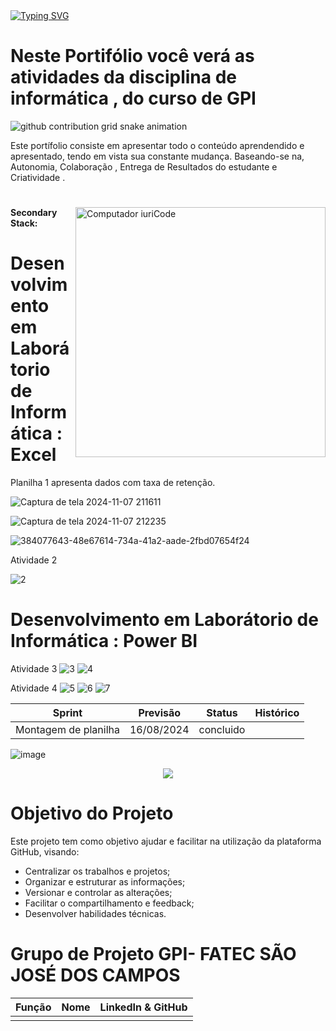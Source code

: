 
  <a href="https://git.io/typing-svg">
    <img src="https://readme-typing-svg.demolab.com?font=Fira+Code&weight=500&size=22&pause=1000&color=FF00F6&center=true&vCenter=true&random=false&width=524&lines=%E2%8A%B9+OLÁ+SOU+LARISSA+E+ESTE+É+O+MEU+REPOSITÓRIO!+%CB%99%E1%B5%95%CB%99+%E2%8A%B9+" alt="Typing SVG">
  </a>
</div>

 # Neste Portifólio você verá as atividades da disciplina de informática , do curso de GPI

<picture align="center">
  <source media="(prefers-color-scheme: dark)" srcset="https://raw.githubusercontent.com/Lari104/LightYagami/output/github-contribution-grid-snake-dark.svg">
  <source media="(prefers-color-scheme: light)" srcset="https://raw.githubusercontent.com/Lari104/LightYagami/output/github-contribution-grid-snake-dark.svg">
  <img align="center" alt="github contribution grid snake animation" src="https://raw.githubusercontent.com/Lari104/LightYagami /output/github-contribution-grid-snake.svg">
</picture>

Este portífolio consiste em apresentar todo o conteúdo aprendendido e apresentado, tendo em vista sua constante mudança.
Baseando-se na, Autonomia, Colaboração , Entrega de Resultados do estudante e Criatividade .

#

 


<img src="https://raw.githubusercontent.com/MicaelliMedeiros/micaellimedeiros/master/image/computer-illustration.png" min-width="400px" max-width="400px" width="400px" align="right" alt="Computador iuriCode">

#### Secondary Stack:





# Desenvolvimento em Laborátorio de Informática : Excel  

Planilha 1 apresenta dados com taxa de retenção.

![Captura de tela 2024-11-07 211611](https://github.com/user-attachments/assets/ca56d701-c081-4897-b6eb-1e52a30c86f0)

![Captura de tela 2024-11-07 212235](https://github.com/user-attachments/assets/89328f19-cda6-4729-ac51-6d0344290d40)



![384077643-48e67614-734a-41a2-aade-2fbd07654f24](https://github.com/user-attachments/assets/3489d806-7527-4834-bcae-62663884caba)


Atividade 2

![2](https://github.com/user-attachments/assets/9b4afc2d-2814-4422-ad7c-0ac37c12853e)

# Desenvolvimento em Laborátorio de Informática : Power BI  

Atividade 3
![3](https://github.com/user-attachments/assets/b44eb6a5-3983-4ee0-9133-f8ccc5aa4506)
![4](https://github.com/user-attachments/assets/82812c05-fa3b-4e6f-93a1-1b304eef3bca)


Atividade 4 
![5](https://github.com/user-attachments/assets/5dd9605d-a947-4538-a9c1-3b09393c3d6d)
![6](https://github.com/user-attachments/assets/77f53918-e7c6-4a6a-992a-7e67d7d1d8b5)
![7](https://github.com/user-attachments/assets/56d54b8b-49b5-4987-8988-60d54545d6ad)



Sprint | Previsão | Status| Histórico|
|------|--------|------|--------|
|Montagem de planilha| 16/08/2024 | concluido|

![image](https://github.com/user-attachments/assets/2e8b05fa-3ea2-484e-9b93-7efa865f3c71)








<p align="center">
 <img src="https://img.shields.io/badge/STATUS-EM_PROGRESSO-yellow"/>
</p>




# Objetivo do Projeto
Este projeto tem como objetivo ajudar e facilitar na utilização da plataforma GitHub, visando:
* Centralizar os trabalhos e projetos;
* Organizar e estruturar as informações;
* Versionar e controlar as alterações;
* Facilitar o compartilhamento e feedback;
* Desenvolver habilidades técnicas.





  





# Grupo de Projeto GPI- FATEC SÃO JOSÉ DOS CAMPOS
|    Função     | Nome                                  |                                                                                                                                                      LinkedIn & GitHub                                                                                                                                                      |
| :-----------: | :------------------------------------ | :-------------------------------------------------------------------------------------------------------------------------------------------------------------------------------------------------------------------------------------------------------------------------------------------------------------------------: |
      |


